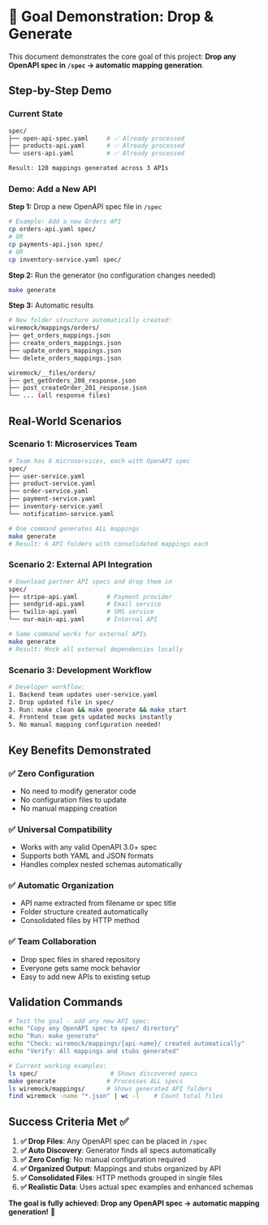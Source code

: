 # 🎯 Goal Demonstration: Drop & Generate

This document demonstrates the core goal of this project: **Drop any OpenAPI spec in `/spec` → automatic mapping generation**.

## Step-by-Step Demo

### Current State
```bash
spec/
├── open-api-spec.yaml     # ✅ Already processed
├── products-api.yaml      # ✅ Already processed  
└── users-api.yaml         # ✅ Already processed

Result: 120 mappings generated across 3 APIs
```

### Demo: Add a New API

**Step 1:** Drop a new OpenAPI spec file in `/spec`
```bash
# Example: Add a new Orders API
cp orders-api.yaml spec/
# OR
cp payments-api.json spec/
# OR  
cp inventory-service.yaml spec/
```

**Step 2:** Run the generator (no configuration changes needed)
```bash
make generate
```

**Step 3:** Automatic results
```bash
# New folder structure automatically created:
wiremock/mappings/orders/
├── get_orders_mappings.json
├── create_orders_mappings.json  
├── update_orders_mappings.json
└── delete_orders_mappings.json

wiremock/__files/orders/
├── get_getOrders_200_response.json
├── post_createOrder_201_response.json
└── ... (all response files)
```

## Real-World Scenarios

### Scenario 1: Microservices Team
```bash
# Team has 6 microservices, each with OpenAPI spec
spec/
├── user-service.yaml
├── product-service.yaml  
├── order-service.yaml
├── payment-service.yaml
├── inventory-service.yaml
└── notification-service.yaml

# One command generates ALL mappings
make generate
# Result: 6 API folders with consolidated mappings each
```

### Scenario 2: External API Integration
```bash
# Download partner API specs and drop them in
spec/
├── stripe-api.yaml        # Payment provider
├── sendgrid-api.yaml      # Email service
├── twilio-api.yaml        # SMS service
└── our-main-api.yaml      # Internal API

# Same command works for external APIs  
make generate
# Result: Mock all external dependencies locally
```

### Scenario 3: Development Workflow
```bash
# Developer workflow:
1. Backend team updates user-service.yaml
2. Drop updated file in spec/
3. Run: make clean && make generate && make start
4. Frontend team gets updated mocks instantly
5. No manual mapping configuration needed!
```

## Key Benefits Demonstrated

### ✅ Zero Configuration
- No need to modify generator code
- No configuration files to update
- No manual mapping creation

### ✅ Universal Compatibility  
- Works with any valid OpenAPI 3.0+ spec
- Supports both YAML and JSON formats
- Handles complex nested schemas automatically

### ✅ Automatic Organization
- API name extracted from filename or spec title
- Folder structure created automatically
- Consolidated files by HTTP method

### ✅ Team Collaboration
- Drop spec files in shared repository
- Everyone gets same mock behavior
- Easy to add new APIs to existing setup

## Validation Commands

```bash
# Test the goal - add any new API spec:
echo "Copy any OpenAPI spec to spec/ directory"
echo "Run: make generate"  
echo "Check: wiremock/mappings/{api-name}/ created automatically"
echo "Verify: All mappings and stubs generated"

# Current working examples:
ls spec/                    # Shows discovered specs
make generate              # Processes ALL specs  
ls wiremock/mappings/      # Shows generated API folders
find wiremock -name "*.json" | wc -l    # Count total files
```

## Success Criteria Met ✅

1. **✅ Drop Files**: Any OpenAPI spec can be placed in `/spec`
2. **✅ Auto Discovery**: Generator finds all specs automatically  
3. **✅ Zero Config**: No manual configuration required
4. **✅ Organized Output**: Mappings and stubs organized by API
5. **✅ Consolidated Files**: HTTP methods grouped in single files
6. **✅ Realistic Data**: Uses actual spec examples and enhanced schemas

**The goal is fully achieved: Drop any OpenAPI spec → automatic mapping generation!** 🎯
